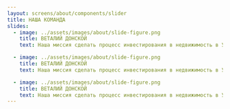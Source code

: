 ```yaml
---
layout: screens/about/components/slider
title: НАША КОМАНДА
slides:
  - image: ../assets/images/about/slide-figure.png
    title: ВЕТАЛИЙ ДОНСКОЙ
    text: Наша миссия сделать процесс инвестирования в недвижимость в Украине простым, понятным и доступным для всех. Есть особый запрос? Расскажи нам! Мы сделаем все, чтобы это воплотить в жизнь.

  - image: ../assets/images/about/slide-figure.png
    title: ВЕТАЛИЙ ДОНСКОЙ
    text: Наша миссия сделать процесс инвестирования в недвижимость в Украине простым, понятным и доступным для всех. Есть особый запрос? Расскажи нам! Мы сделаем все, чтобы это воплотить в жизнь.

  - image: ../assets/images/about/slide-figure.png
    title: ВЕТАЛИЙ ДОНСКОЙ
    text: Наша миссия сделать процесс инвестирования в недвижимость в Украине простым, понятным и доступным для всех. Есть особый запрос? Расскажи нам! Мы сделаем все, чтобы это воплотить в жизнь.
---
```

